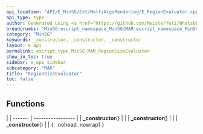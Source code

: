 ```yaml
---
api_location: "API/E_MinSG/Ext/MultiAlgoRendering/E_RegionEvaluator.cpp:65:35"
api_type: type
author: Generated using <a href="https://github.com/MeisterYeti/WhatsUpDoc">WhatsUpDoc</a>
breadcrumbs: "MinSG:escript_namespace_MinSG|MAR:escript_namespace_MinSG_MAR"
category: "MinSG"
keywords: _constructor, _constructor, _constructor
layout: e_api
permalink: escript_type_MinSG_MAR_RegionSizeEvaluator
show_in_toc: true
sidebar: e_api_sidebar
subcategory: "MAR"
title: "RegionSizeEvaluator"
toc: false
---
```


## Functions

|
| ------: | ----------------- |
| **_constructor**() |  |
| **_constructor**() |  |
| **_constructor**() |  |
{: .nohead .nowrap1 }
